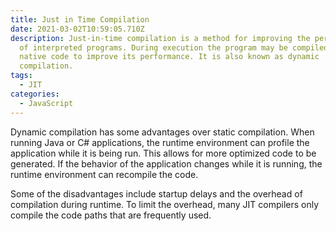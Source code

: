 ```yaml
---
title: Just in Time Compilation
date: 2021-03-02T10:59:05.710Z
description: Just-in-time compilation is a method for improving the performance
  of interpreted programs. During execution the program may be compiled into
  native code to improve its performance. It is also known as dynamic
  compilation.
tags:
  - JIT
categories:
  - JavaScript
---
```

<!--StartFragment-->

Dynamic compilation has some advantages over static compilation. When running Java or C# applications, the runtime environment can profile the application while it is being run. This allows for more optimized code to be generated. If the behavior of the application changes while it is running, the runtime environment can recompile the code.

Some of the disadvantages include startup delays and the overhead of compilation during runtime. To limit the overhead, many JIT compilers only compile the code paths that are frequently used.

<!--EndFragment-->